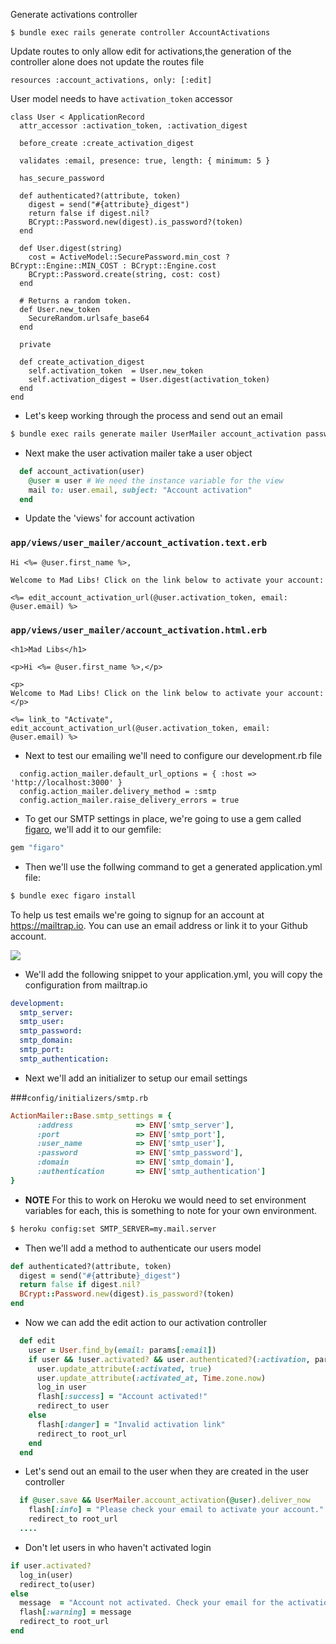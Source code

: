 Generate activations controller
```
$ bundle exec rails generate controller AccountActivations
```

Update routes to only allow edit for activations,the generation of the controller alone does not update the routes file
```
resources :account_activations, only: [:edit]
```

User model needs to have `activation_token` accessor
```
class User < ApplicationRecord
  attr_accessor :activation_token, :activation_digest

  before_create :create_activation_digest

  validates :email, presence: true, length: { minimum: 5 }

  has_secure_password

  def authenticated?(attribute, token)
    digest = send("#{attribute}_digest")
    return false if digest.nil?
    BCrypt::Password.new(digest).is_password?(token)
  end

  def User.digest(string)
    cost = ActiveModel::SecurePassword.min_cost ? BCrypt::Engine::MIN_COST : BCrypt::Engine.cost
    BCrypt::Password.create(string, cost: cost)
  end

  # Returns a random token.
  def User.new_token
    SecureRandom.urlsafe_base64
  end

  private

  def create_activation_digest
    self.activation_token  = User.new_token
    self.activation_digest = User.digest(activation_token)
  end
end
```

* Let's keep working through the process and send out an email

```bash
$ bundle exec rails generate mailer UserMailer account_activation password_reset
```

* Next make the user activation mailer take a user object

```ruby
  def account_activation(user)
    @user = user # We need the instance variable for the view
    mail to: user.email, subject: "Account activation"
  end
```

* Update the 'views' for account activation

### ```app/views/user_mailer/account_activation.text.erb```


```erb
Hi <%= @user.first_name %>,

Welcome to Mad Libs! Click on the link below to activate your account:

<%= edit_account_activation_url(@user.activation_token, email: @user.email) %>
```

### ```app/views/user_mailer/account_activation.html.erb ```

```
<h1>Mad Libs</h1>

<p>Hi <%= @user.first_name %>,</p>

<p>
Welcome to Mad Libs! Click on the link below to activate your account:
</p>

<%= link_to "Activate", edit_account_activation_url(@user.activation_token, email: @user.email) %>
```

* Next to test our emailing we'll need to configure our development.rb file

```
  config.action_mailer.default_url_options = { :host => 'http://localhost:3000' }
  config.action_mailer.delivery_method = :smtp
  config.action_mailer.raise_delivery_errors = true
```

* To get our SMTP settings in place, we're going to use a gem called [figaro](https://github.com/laserlemon/figaro), we'll add it to our gemfile:

```ruby
gem "figaro"
```

* Then we'll use the follwing command to get a generated application.yml file:

```bash
$ bundle exec figaro install
```
To help us test emails we're going to signup for an account at https://mailtrap.io. You can use an email address or link it to your Github account.

![](https://dl.dropboxusercontent.com/s/t7efpq1x75kyeqa/2017-04-04%20at%2010.10%20PM.png)



* We'll add the following snippet to your application.yml, you will copy the configuration from mailtrap.io

```yaml
development:
  smtp_server:
  smtp_user:
  smtp_password:
  smtp_domain:
  smtp_port:
  smtp_authentication:
```

* Next we'll add an initializer to setup our email settings

###`config/initializers/smtp.rb`

```ruby
ActionMailer::Base.smtp_settings = {
      :address              => ENV['smtp_server'],
      :port                 => ENV['smtp_port'],
      :user_name            => ENV['smtp_user'],
      :password             => ENV['smtp_password'],
      :domain               => ENV['smtp_domain'],
      :authentication       => ENV['smtp_authentication']
}
```

* **NOTE** For this to work on Heroku we would need to set environment variables for each, this is something to note for your own environment.

```bash
$ heroku config:set SMTP_SERVER=my.mail.server
```


* Then we'll add a method to authenticate our users model

```ruby
def authenticated?(attribute, token)
  digest = send("#{attribute}_digest")
  return false if digest.nil?
  BCrypt::Password.new(digest).is_password?(token)
end
```

* Now we can add the edit action to our activation controller

```ruby
  def edit
    user = User.find_by(email: params[:email])
    if user && !user.activated? && user.authenticated?(:activation, params[:id])
      user.update_attribute(:activated, true)
      user.update_attribute(:activated_at, Time.zone.now)
      log_in user
      flash[:success] = "Account activated!"
      redirect_to user
    else
      flash[:danger] = "Invalid activation link"
      redirect_to root_url
    end
  end
```
* Let's send out an email to the user when they are created in the user controller

```ruby
  if @user.save && UserMailer.account_activation(@user).deliver_now
    flash[:info] = "Please check your email to activate your account."
    redirect_to root_url
  ....
```

* Don't let users in who haven't activated login

```ruby
if user.activated?
  log_in(user)
  redirect_to(user)
else
  message  = "Account not activated. Check your email for the activation link."
  flash[:warning] = message
  redirect_to root_url
end
```

